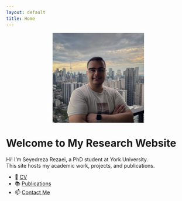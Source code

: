 ```yaml
---
layout: default
title: Home
---
```


<img src="profilepic.jpg" alt="Seyedreza Rezaei" width="250" style="display: block; margin: 0 auto;">

# Welcome to My Research Website

Hi! I’m Seyedreza Rezaei, a PhD student at York University.  
This site hosts my academic work, projects, and publications.

- 📄 [CV](cv.pdf)
- 📚 [Publications](publications.md)
- 📫 [Contact Me](mailto:srrezaei@yorku.ca)
